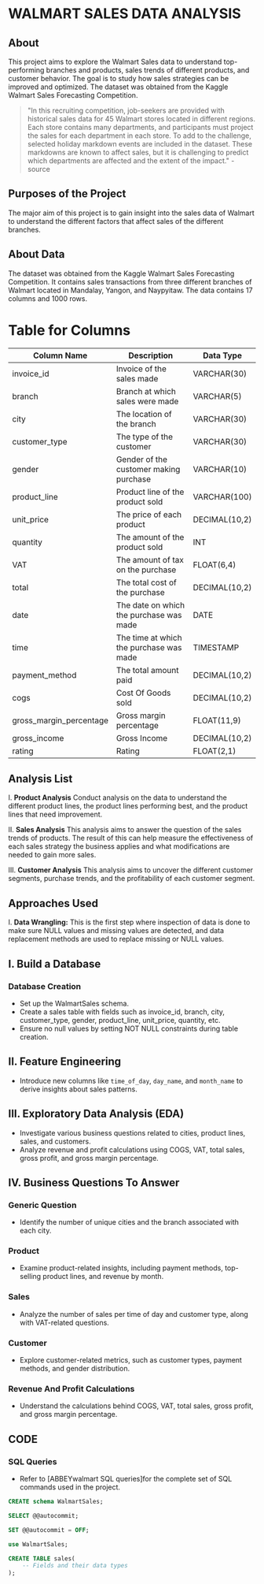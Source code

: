 
# WALMART SALES DATA ANALYSIS

## About

This project aims to explore the Walmart Sales data to understand top-performing branches and products, sales trends of different products, and customer behavior. The goal is to study how sales strategies can be improved and optimized. The dataset was obtained from the Kaggle Walmart Sales Forecasting Competition.

> "In this recruiting competition, job-seekers are provided with historical sales data for 45 Walmart stores located in different regions. Each store contains many departments, and participants must project the sales for each department in each store. To add to the challenge, selected holiday markdown events are included in the dataset. These markdowns are known to affect sales, but it is challenging to predict which departments are affected and the extent of the impact." - source

## Purposes of the Project

The major aim of this project is to gain insight into the sales data of Walmart to understand the different factors that affect sales of the different branches.

## About Data

The dataset was obtained from the Kaggle Walmart Sales Forecasting Competition. It contains sales transactions from three different branches of Walmart located in Mandalay, Yangon, and Naypyitaw. The data contains 17 columns and 1000 rows.


# Table for Columns

| Column Name               | Description                                      | Data Type       |
|---------------------------|--------------------------------------------------|-----------------|
| invoice_id                | Invoice of the sales made                         | VARCHAR(30)     |
| branch                    | Branch at which sales were made                   | VARCHAR(5)      |
| city                      | The location of the branch                        | VARCHAR(30)     |
| customer_type             | The type of the customer                           | VARCHAR(30)     |
| gender                    | Gender of the customer making purchase            | VARCHAR(10)     |
| product_line              | Product line of the product sold                   | VARCHAR(100)    |
| unit_price                | The price of each product                         | DECIMAL(10,2)   |
| quantity                  | The amount of the product sold                     | INT             |
| VAT                       | The amount of tax on the purchase                 | FLOAT(6,4)      |
| total                     | The total cost of the purchase                    | DECIMAL(10,2)   |
| date                      | The date on which the purchase was made           | DATE            |
| time                      | The time at which the purchase was made           | TIMESTAMP       |
| payment_method            | The total amount paid                             | DECIMAL(10,2)   |
| cogs                      | Cost Of Goods sold                                | DECIMAL(10,2)   |
| gross_margin_percentage   | Gross margin percentage                           | FLOAT(11,9)     |
| gross_income              | Gross Income                                     | DECIMAL(10,2)   |
| rating                    | Rating                                           | FLOAT(2,1)      |


## Analysis List

I. **Product Analysis**
   Conduct analysis on the data to understand the different product lines, the product lines performing best, and the product lines that need improvement.

II. **Sales Analysis**
   This analysis aims to answer the question of the sales trends of products. The result of this can help measure the effectiveness of each sales strategy the business applies and what modifications are needed to gain more sales.

III. **Customer Analysis**
   This analysis aims to uncover the different customer segments, purchase trends, and the profitability of each customer segment.

## Approaches Used

I. **Data Wrangling:**
   This is the first step where inspection of data is done to make sure NULL values and missing values are detected, and data replacement methods are used to replace missing or NULL values.

## I. Build a Database

### Database Creation
- Set up the WalmartSales schema.
- Create a sales table with fields such as invoice_id, branch, city, customer_type, gender, product_line, unit_price, quantity, etc.
- Ensure no null values by setting NOT NULL constraints during table creation.

## II. Feature Engineering
- Introduce new columns like `time_of_day`, `day_name`, and `month_name` to derive insights about sales patterns.

## III. Exploratory Data Analysis (EDA)
- Investigate various business questions related to cities, product lines, sales, and customers.
- Analyze revenue and profit calculations using COGS, VAT, total sales, gross profit, and gross margin percentage.

## IV. Business Questions To Answer

### Generic Question
- Identify the number of unique cities and the branch associated with each city.

### Product
- Examine product-related insights, including payment methods, top-selling product lines, and revenue by month.

### Sales
- Analyze the number of sales per time of day and customer type, along with VAT-related questions.

### Customer
- Explore customer-related metrics, such as customer types, payment methods, and gender distribution.

### Revenue And Profit Calculations
- Understand the calculations behind COGS, VAT, total sales, gross profit, and gross margin percentage.

## CODE

### SQL Queries
- Refer to [ABBEYwalmart SQL queries]for the complete set of SQL commands used in the project.

```sql
CREATE schema WalmartSales;

SELECT @@autocommit;

SET @@autocommit = OFF;

use WalmartSales;

CREATE TABLE sales(
    -- Fields and their data types
);




